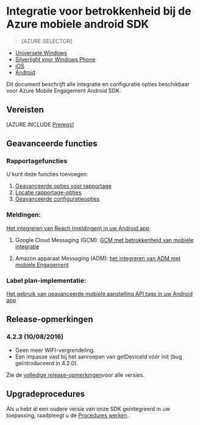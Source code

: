 <properties
    pageTitle="Integratie voor betrokkenheid bij de Azure mobiele android SDK"
    description="Hierin wordt beschreven hoe u Azure Mobile Engagement SDK geïntegreerd in Android apps"
    services="mobile-engagement"
    documentationCenter="mobile"
    authors="piyushjo"
    manager="erikre"
    editor="" />

<tags
    ms.service="mobile-engagement"
    ms.workload="mobile"
    ms.tgt_pltfrm="mobile-android"
    ms.devlang="Java"
    ms.topic="article"
    ms.date="08/12/2016"
    ms.author="piyushjo;ricksal" />

# <a name="android-sdk-integration-for-azure-mobile-engagement"></a>Integratie voor betrokkenheid bij de Azure mobiele android SDK

> [AZURE.SELECTOR]
- [Universele Windows](mobile-engagement-windows-store-sdk-overview.md)
- [Silverlight voor Windows Phone](mobile-engagement-windows-phone-sdk-overview.md)
- [iOS](mobile-engagement-ios-sdk-overview.md)
- [Android](mobile-engagement-android-sdk-overview.md)

Dit document beschrijft alle integratie en configuratie opties beschikbaar voor Azure Mobile Engagement Android SDK.

## <a name="prerequisites"></a>Vereisten

[AZURE.INCLUDE [Prereqs](../../includes/mobile-engagement-android-prereqs.md)]

## <a name="advanced-features"></a>Geavanceerde functies

### <a name="reporting-features"></a>Rapportagefuncties

U kunt deze functies toevoegen:

1. [Geavanceerde opties voor rapportage](mobile-engagement-android-advanced-reporting.md)
2. [Locatie rapportage-opties](mobile-engagement-android-location-reporting.md)
3. [Geavanceerde configuratieopties](mobile-engagement-android-advanced-configuration.md)

### <a name="notifications"></a>Meldingen:
[Het integreren van Reach (meldingen) in uw Android app](mobile-engagement-android-integrate-engagement-reach.md)

1. Google Cloud Messaging (GCM): [GCM met betrokkenheid van mobiele integratie](mobile-engagement-android-gcm-integrate.md)

2. Amazon apparaat Messaging (ADM): [het integreren van ADM met mobiele Engagement](mobile-engagement-android-adm-integrate.md)

### <a name="tag-plan-implementation"></a>Label plan-implementatie:
[Het gebruik van geavanceerde mobiele aanstelling API tags in uw Android app](mobile-engagement-android-use-engagement-api.md)

## <a name="release-notes"></a>Release-opmerkingen

### <a name="423-08102016"></a>4.2.3 (10/08/2016)

 - Geen meer WIFI-vergrendeling.
 - Een impasse vast bij het aanroepen van getDeviceId vóór init (bug geïntroduceerd in 4.2.0).

Zie de [volledige release-opmerkingen](mobile-engagement-android-release-notes.md)voor alle versies.

## <a name="upgrade-procedures"></a>Upgradeprocedures

Als u hebt al een oudere versie van onze SDK geïntegreerd in uw toepassing, raadpleegt u de [Procedures werken](mobile-engagement-android-upgrade-procedure.md).
